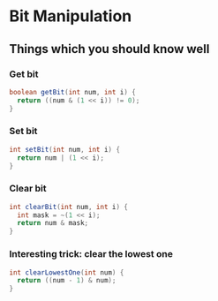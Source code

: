 # Bit Manipulation

## Things which you should know well

### Get bit
```java
boolean getBit(int num, int i) {
  return ((num & (1 << i)) != 0);
}
```


### Set bit
```java
int setBit(int num, int i) {
  return num | (1 << i); 
}
```

### Clear bit
```java
int clearBit(int num, int i) {
  int mask = ~(1 << i);
  return num & mask;
}
```


### Interesting trick: clear the lowest one
```java
int clearLowestOne(int num) {
  return ((num - 1) & num);
}
```